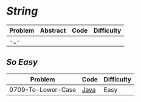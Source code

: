 # *String*

|Problem|Abstract|Code|Difficulty|
| --- | --- | --- | --- |
|-_-||[](./LeetCode/Java/-_-/src)||

## *So Easy*
|Problem|Code|Difficulty|
| --- | --- | --- |
|0709-To-Lower-Case|[Java](./LeetCode/Java/0709-To-Lower-Case/src)|Easy|